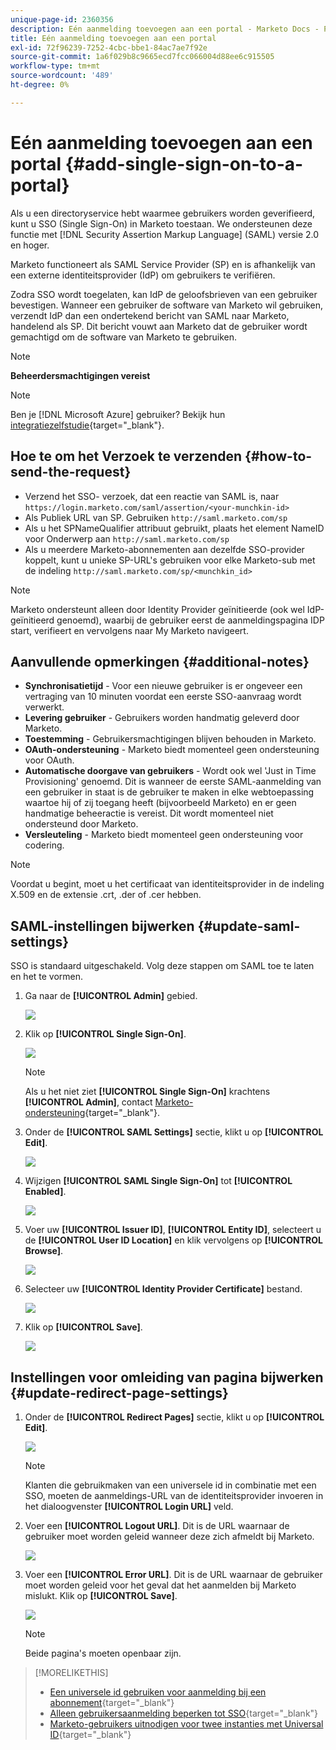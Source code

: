 ```yaml
---
unique-page-id: 2360356
description: Eén aanmelding toevoegen aan een portal - Marketo Docs - Productdocumentatie
title: Eén aanmelding toevoegen aan een portal
exl-id: 72f96239-7252-4cbc-bbe1-84ac7ae7f92e
source-git-commit: 1a6f029b8c9665ecd7fcc066004d88ee6c915505
workflow-type: tm+mt
source-wordcount: '489'
ht-degree: 0%

---
```


# Eén aanmelding toevoegen aan een portal {#add-single-sign-on-to-a-portal}

Als u een directoryservice hebt waarmee gebruikers worden geverifieerd, kunt u SSO (Single Sign-On) in Marketo toestaan. We ondersteunen deze functie met [!DNL Security Assertion Markup Language] (SAML) versie 2.0 en hoger.

Marketo functioneert als SAML Service Provider (SP) en is afhankelijk van een externe identiteitsprovider (IdP) om gebruikers te verifiëren.

Zodra SSO wordt toegelaten, kan IdP de geloofsbrieven van een gebruiker bevestigen. Wanneer een gebruiker de software van Marketo wil gebruiken, verzendt IdP dan een ondertekend bericht van SAML naar Marketo, handelend als SP. Dit bericht vouwt aan Marketo dat de gebruiker wordt gemachtigd om de software van Marketo te gebruiken.

>[!NOTE]
>
>**Beheerdersmachtigingen vereist**

>[!NOTE]
>
>Ben je [!DNL Microsoft Azure] gebruiker? Bekijk hun [integratiezelfstudie](https://azure.microsoft.com/en-us/documentation/articles/active-directory-saas-marketo-tutorial/){target="_blank"}.

## Hoe te om het Verzoek te verzenden {#how-to-send-the-request}

* Verzend het SSO- verzoek, dat een reactie van SAML is, naar `https://login.marketo.com/saml/assertion/<your-munchkin-id>`
* Als Publiek URL van SP. Gebruiken `http://saml.marketo.com/sp`
* Als u het SPNameQualifier attribuut gebruikt, plaats het element NameID voor Onderwerp aan `http://saml.marketo.com/sp`
* Als u meerdere Marketo-abonnementen aan dezelfde SSO-provider koppelt, kunt u unieke SP-URL&#39;s gebruiken voor elke Marketo-sub met de indeling `http://saml.marketo.com/sp/<munchkin_id>`

>[!NOTE]
>
>Marketo ondersteunt alleen door Identity Provider geïnitieerde (ook wel IdP-geïnitieerd genoemd), waarbij de gebruiker eerst de aanmeldingspagina IDP start, verifieert en vervolgens naar My Marketo navigeert.

## Aanvullende opmerkingen {#additional-notes}

* **Synchronisatietijd** - Voor een nieuwe gebruiker is er ongeveer een vertraging van 10 minuten voordat een eerste SSO-aanvraag wordt verwerkt.
* **Levering gebruiker** - Gebruikers worden handmatig geleverd door Marketo.
* **Toestemming** - Gebruikersmachtigingen blijven behouden in Marketo.
* **OAuth-ondersteuning** - Marketo biedt momenteel geen ondersteuning voor OAuth.
* **Automatische doorgave van gebruikers** - Wordt ook wel &#39;Just in Time Provisioning&#39; genoemd. Dit is wanneer de eerste SAML-aanmelding van een gebruiker in staat is de gebruiker te maken in elke webtoepassing waartoe hij of zij toegang heeft (bijvoorbeeld Marketo) en er geen handmatige beheeractie is vereist. Dit wordt momenteel niet ondersteund door Marketo.
* **Versleuteling** - Marketo biedt momenteel geen ondersteuning voor codering.

>[!NOTE]
>
>Voordat u begint, moet u het certificaat van identiteitsprovider in de indeling X.509 en de extensie .crt, .der of .cer hebben.

## SAML-instellingen bijwerken {#update-saml-settings}

SSO is standaard uitgeschakeld. Volg deze stappen om SAML toe te laten en het te vormen.

1. Ga naar de **[!UICONTROL Admin]** gebied.

   ![](assets/add-single-sign-on-to-a-portal-1.png)

1. Klik op **[!UICONTROL Single Sign-On]**.

   ![](assets/add-single-sign-on-to-a-portal-2.png)

   >[!NOTE]
   >
   >Als u het niet ziet **[!UICONTROL Single Sign-On]** krachtens **[!UICONTROL Admin]**, contact [Marketo-ondersteuning](https://nation.marketo.com/t5/Support/ct-p/Support){target="_blank"}.

1. Onder de **[!UICONTROL SAML Settings]** sectie, klikt u op **[!UICONTROL Edit]**.

   ![](assets/add-single-sign-on-to-a-portal-3.png)

1. Wijzigen **[!UICONTROL SAML Single Sign-On]** tot **[!UICONTROL Enabled]**.

   ![](assets/add-single-sign-on-to-a-portal-4.png)

1. Voer uw **[!UICONTROL Issuer ID]**, **[!UICONTROL Entity ID]**, selecteert u de **[!UICONTROL User ID Location]** en klik vervolgens op **[!UICONTROL Browse]**.

   ![](assets/add-single-sign-on-to-a-portal-5.png)

1. Selecteer uw **[!UICONTROL Identity Provider Certificate]** bestand.

   ![](assets/add-single-sign-on-to-a-portal-6.png)

1. Klik op **[!UICONTROL Save]**.

   ![](assets/add-single-sign-on-to-a-portal-7.png)

## Instellingen voor omleiding van pagina bijwerken {#update-redirect-page-settings}

1. Onder de **[!UICONTROL Redirect Pages]** sectie, klikt u op **[!UICONTROL Edit]**.

   ![](assets/add-single-sign-on-to-a-portal-8.png)

   >[!NOTE]
   >
   >Klanten die gebruikmaken van een universele id in combinatie met een SSO, moeten de aanmeldings-URL van de identiteitsprovider invoeren in het dialoogvenster **[!UICONTROL Login URL]** veld.

1. Voer een **[!UICONTROL Logout URL]**. Dit is de URL waarnaar de gebruiker moet worden geleid wanneer deze zich afmeldt bij Marketo.

   ![](assets/add-single-sign-on-to-a-portal-9.png)

1. Voer een **[!UICONTROL Error URL]**. Dit is de URL waarnaar de gebruiker moet worden geleid voor het geval dat het aanmelden bij Marketo mislukt. Klik op **[!UICONTROL Save]**.

   ![](assets/add-single-sign-on-to-a-portal-10.png)

   >[!NOTE]
   >
   >Beide pagina&#39;s moeten openbaar zijn.

>[!MORELIKETHIS]
>
>* [Een universele id gebruiken voor aanmelding bij een abonnement](/help/marketo/product-docs/administration/settings/using-a-universal-id-for-subscription-login.md){target="_blank"}
>* [Alleen gebruikersaanmelding beperken tot SSO](/help/marketo/product-docs/administration/additional-integrations/restrict-user-login-to-sso-only.md){target="_blank"}
>* [Marketo-gebruikers uitnodigen voor twee instanties met Universal ID](https://nation.marketo.com/t5/Knowledgebase/Inviting-Marketo-Users-to-Two-Instances-with-Universal-ID-UID/ta-p/251122){target="_blank"}


